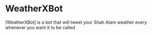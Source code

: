 # WeatherXBot
[WeatherXBot] is a bot that will tweet your Shah Alam weather every whenever you want it to be called

